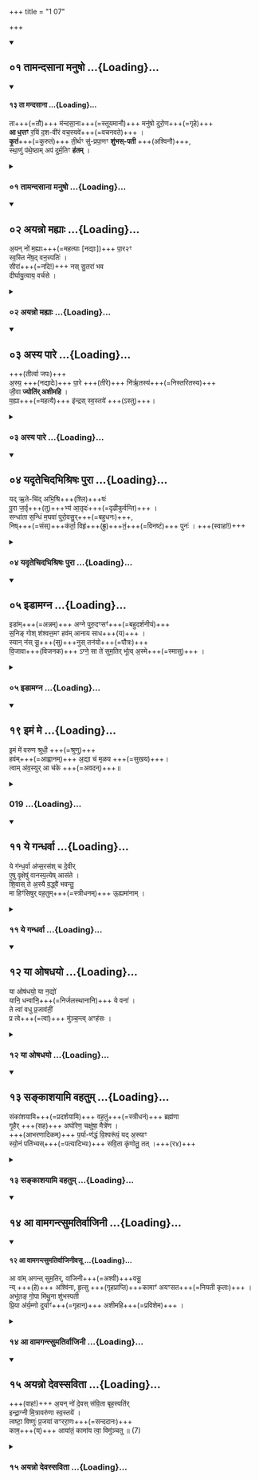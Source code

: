 +++
title = "1 07"

+++

<div class="js_include" includetitle="true" newlevelforh1="2" unfilled url="/vedAH_yajuH/taittirIyam/sUtram/ApastambaH/gRhyam/ekAgnikANDam/vishvAsa-prastutiH/1_07/01_tAmandasAnA_manuSho.md">
<details open><summary><h2>०१ तामन्दसाना मनुषो ...{Loading}...</h2></summary>
<div class="js_include" includetitle="false" newlevelforh1="2" unfilled="" url="/vedAH_Rk/shAkalam/saMhitA/vishvAsa-prastutiH/10/040/13_tA_mandasAnA.md">
<details open><summary><h4>१३ ता मन्दसाना ...{Loading}...</h4></summary>


ता+++(=तौ)+++ म॑न्दसा॒ना+++(=स्तूयमानौ)+++ मनु॑षो दुरो॒ण+++(=गृहे)+++  
**आ ध॒त्तꣳ** र॒यिं द॒श-वी॑रं वच॒स्यवे॑+++(=वचनवते)+++ ।  
**कृ॒तं**+++(=कुरुतं)+++ ती॒र्थꣳ सु॑-प्रपा॒णꣳ **शु॑भस्-पती** +++(अश्विनौ)+++,  
स्था॒णुं प॑थे॒ष्ठाम् अप॑ दुर्म॒तिꣳ **ह॑तम्** ।  

</details>
</div>
</details>
</div>
<div class="js_include collapsed" includetitle="false" newlevelforh1="3" unfilled url="/vedAH_yajuH/taittirIyam/sUtram/ApastambaH/gRhyam/ekAgnikANDam/sarvASh_TIkAH/1_07/01_tAmandasAnA_manuSho.md">
<details><summary><h3>०१ तामन्दसाना मनुषो ...{Loading}...</h3></summary>
<details><summary>मूलम्</summary>

ताम॑न्दसा॒ना मनु॑षो दुरो॒ण आ ध॒त्तꣳ र॒यिं द॒शवी॑रं वच॒स्यवे॑ ।  
कृ॒तं ती॒र्थꣳ सु॑प्रपा॒णꣳ शु॑भस्पती स्था॒णुं प॑थे॒ष्ठामप॑ दुर्म॒तिꣳ ह॑तम् ।  
</details>
<details><summary>हरदत्तः</summary>

तीर्थादिव्यतिक्रमे जपः - ता मन्दसानेति ॥ आश्विन्येषा । ता तौ अश्विनौ मन्दसाना स्तूयमानौ मनुषः मनुरिति मनुष्यस्य नाम तस्य मनुष्यस्य दुरोणे गृहे एवंभूतौ युवां वचस्यवे वचनवते स्तुतिलक्षणं वच इच्यते मह्यं दशवीरं दशभिः पुत्रैस्सहितं रयिं धनं आधत्तं दत्तम् । किञ्च - तीर्थं मार्गे भवं सुखेन प्रपीयते तत्र तत् सुप्रपाणं तादृशं तीर्थ कृतं कुरुतं हे शुभस्पती । शुप् इत्युदकनाम, वृष्टिलक्षणस्योदकस्य पालयितारौ । किञ्च - पथि यस्तिष्ठति तं पथेष्ठां स्थाणुमपहतं अपविध्यतं दुर्मतिं दुष्टाशयं तस्करादिकं च अपहतम् ॥
</details>
</details>
</div>
<div class="js_include" includetitle="true" newlevelforh1="2" unfilled url="/vedAH_yajuH/taittirIyam/sUtram/ApastambaH/gRhyam/ekAgnikANDam/vishvAsa-prastutiH/1_07/02_ayanno_mahyAH.md">
<details open><summary><h2>०२ अयन्नो मह्याः ...{Loading}...</h2></summary>


अ॒यन् नो॑ म॒ह्याः+++(=महत्याः [नद्याः])+++ पा॒र२ꣳ  
स्व॒स्ति ने॑ष॒द् वन॒स्पतिः॑ ।  
सीरा॑+++(=नदि!)+++ नस् सु॒तरा॑ भव  
दीर्घायु॒त्वाय॒ वर्च॑से ।  

</details>
</div>
<div class="js_include collapsed" includetitle="false" newlevelforh1="3" unfilled url="/vedAH_yajuH/taittirIyam/sUtram/ApastambaH/gRhyam/ekAgnikANDam/sarvASh_TIkAH/1_07/02_ayanno_mahyAH.md">
<details><summary><h3>०२ अयन्नो मह्याः ...{Loading}...</h3></summary>
<details><summary>मूलम्</summary>

अ॒यन्नो॑ म॒ह्याः पा॒र२ꣳ स्व॒स्ति ने॑ष॒द्वन॒स्पतिः॑ ।  
सीरा॑ नस्सु॒तरा॑ भव दीर्घायु॒त्वाय॒ वर्च॑से ।  
</details>
<details><summary>हरदत्तः</summary>

नावमुत्तरयानुमन्त्रयते - अयं न इति ॥ अयं वनस्पतिः वनस्पतिविकारभूता नौरियं नः अस्मान् मह्याः महत्याः नद्याः पारं तीरं स्वस्ति अविनाशं यथा भवति तथा नेषत् नयतु । सीरा सीरेति नदीनामैतत् सम्बुद्धौ चाकारः । हे सीरे । त्वं नः अस्माकं सुतरा सुखेन तरितुं शक्या भव नदीं प्रत्येतद्वचनम् अथवा सुतरा सुष्ठु तारयित्रीति नाव एवाभिधानं दीर्घायुत्वाय । छन्दस्युकाराऽन्तोप्यायुश्शब्दोस्ति “छन्दसि वा” इति वचनात् । वर्चसे च भव ॥
</details>
</details>
</div>
<div class="js_include" includetitle="true" newlevelforh1="2" unfilled url="/vedAH_yajuH/taittirIyam/sUtram/ApastambaH/gRhyam/ekAgnikANDam/vishvAsa-prastutiH/1_07/03_asya_pAre.md">
<details open><summary><h2>०३ अस्य पारे ...{Loading}...</h2></summary>


+++(तीर्त्वा जपः)+++  
अ॒स्य॒ +++(नद्यादेः)+++ पा॒रे +++(तीरे)+++ नि॑र्ऋ॒तस्य॑+++(=निस्तरितस्य)+++  
जी॒वा **ज्योति॑र् अशीमहि** ।  
म॒ह्या+++(=महत्यै)+++ इ॑न्द्रस् स्व॒स्तये॑ +++(ऽस्तु)+++।  

</details>
</div>
<div class="js_include collapsed" includetitle="false" newlevelforh1="3" unfilled url="/vedAH_yajuH/taittirIyam/sUtram/ApastambaH/gRhyam/ekAgnikANDam/sarvASh_TIkAH/1_07/03_asya_pAre.md">
<details><summary><h3>०३ अस्य पारे ...{Loading}...</h3></summary>
<details><summary>मूलम्</summary>

अ॒स्य॒ पा॒रे नि॑र्ऋ॒थस्य॑ जी॒वा ज्योति॑रशीमहि ।  
म॒ह्या इ॑न्द्रस्स्व॒स्तये॑ ।  
</details>
<details><summary>हरदत्तः</summary>

तीर्त्वा जपः - अस्य पार इति ॥ अस्य नद्यादेः पारे तीरे निर्ऋतस्य निस्तरितस्य जीवाः जीवन्तः प्राप्ताः ते वयं ज्योतिः अभयं स्थानं अशीमहि प्राप्नुयाम । एवंभूतानमस्माकं इन्द्रश्च मह्यै महत्यै स्वस्तये भवतु ॥
</details>
</details>
</div>
<div class="js_include" includetitle="true" newlevelforh1="2" unfilled url="/vedAH_yajuH/taittirIyam/sUtram/ApastambaH/gRhyam/ekAgnikANDam/vishvAsa-prastutiH/1_07/04_yadRtechidabhishriShaH_purA.md">
<details open><summary><h2>०४ यदृतेचिदभिश्रिषः पुरा ...{Loading}...</h2></summary>


यद् ऋ॒ते-चि॑द् अभि॒श्रि+++(श्लि)+++षः॑  
पु॒रा ज॒र्तृ+++(तु)+++भ्य॑ आ॒तृदः॑+++(=दृढीकुर्वन्ति)+++ ।  
सन्धा॑ता स॒न्धिं म॒घवा॑ पुरो॒वसु॒र्+++(=बहुधनः)+++,  
निष्+++(=संस्)+++क॑र्ता॒ विहृ॑+++(~~ह्रु~~)+++तं॒+++(=विनष्टं)+++ पुनः॑ । +++(स्वाहा॑!)+++  

</details>
</div>
<div class="js_include collapsed" includetitle="false" newlevelforh1="3" unfilled url="/vedAH_yajuH/taittirIyam/sUtram/ApastambaH/gRhyam/ekAgnikANDam/sarvASh_TIkAH/1_07/04_yadRtechidabhishriShaH_purA.md">
<details><summary><h3>०४ यदृतेचिदभिश्रिषः पुरा ...{Loading}...</h3></summary>
<details><summary>मूलम्</summary>

यदृ॒तेचि॑दभि॒श्रिषः॑ पु॒रा ज॒र्तृभ्य॑ आ॒तृदः॑ ।  
सन्धा॑ता स॒न्धिं म॒घवा॑ पुरो॒वसु॒र्निष्क॑र्ता॒ विह्रु॑तं॒ पुनः॑ ।  
</details>
<details><summary>हरदत्तः</summary>

४  श्मशानादिव्यतिक्रमे होमः - यदृतेचिदिति । यत् सुपां सुलुक् इति सोर्लुक् यः ऋते चित् ऋतेऽपि अभिश्रिषः अभिश्लोषणद्रव्यं अभिश्रिट् तस्मादृतेपि पुरा पूर्वमेव जर्तृभ्यः जतुशब्दस्येदं विकृतं रूपं तत्र बह्वृच । उकारान्तमधीयते तत्र रेफमात्रमुपजनः । इह तु उकारस्याप्युकारः । तृतीयान्तं चैतत् व्यत्ययेन । बहुवचननिर्देशाच्च आद्यर्थावगतिः । जत्वादिभिः आतृदः स्वपितृदोः कसुन् जत्वादिभिरातर्दनात् पुरा यावता कालेन जत्वादिभिरातृन्दन्ति दृढीकुर्वन्ति ततः प्रागेवातिशीघ्रमित्यर्थः । सन्धाता तृन्नन्तमेतत् तथा च पूर्वपदप्रकृतिस्वरत्वं कर्मणि च द्वितीया । सन्धिं सन्धातव्यं सन्धातव्यस्य वस्तुनः सन्धातेत्यर्थः मघवा इन्द्रः पुरोवसुः पुरुशब्दस्य छान्दस ओकारः पुरुवसुः बहुधनः पुनः निष्कर्ता इदमपि तृन्नन्तं यद्वै निष्कृतं तत्संस्कृतम् इति बह्वृचब्राह्मणं, पुनः संस्कर्ता विहृतं अत्यन्तविनष्टं पुनः । यः पुरुवसुः मघवान्तरेणाज्यमिश्लेषणद्रव्यं प्रागेव च जत्वादिभिरातर्दनात् सन्धातव्यं वस्तु सन्दधाति विहुतं च पुनस्संस्करोति, साकाङ्क्षत्वात्तस्मा इति गम्यते, तस्मै स्वाहेति ॥
</details>
</details>
</div>
<div class="js_include" includetitle="true" newlevelforh1="2" unfilled url="/vedAH_yajuH/taittirIyam/sUtram/ApastambaH/gRhyam/ekAgnikANDam/vishvAsa-prastutiH/1_07/05_iDAmagna.md">
<details open><summary><h2>०५ इडामग्न ...{Loading}...</h2></summary>


इडा॑म्+++(=अन्नम्)+++ अग्ने पुरु॒दꣳसꣳ॑+++(=बहुदर्शनीयं)+++  
स॒निङ् गोश् श॑श्वत्त॒मꣳ हव॑म् आनाय साध+++(य)+++ ।  
स्यान् न॑स् सू॒+++(~~सु~~)+++नुस् तन॑यो+++(=पौत्रः)+++  
वि॒जावा+++(विजनक)+++ ऽग्ने॒ सा ते॑ सुम॒तिर् भू᳚त्व् अ॒स्मे+++(=स्मासु)+++ ।   

</details>
</div>
<div class="js_include collapsed" includetitle="false" newlevelforh1="3" unfilled url="/vedAH_yajuH/taittirIyam/sUtram/ApastambaH/gRhyam/ekAgnikANDam/sarvASh_TIkAH/1_07/05_iDAmagna.md">
<details><summary><h3>०५ इडामग्न ...{Loading}...</h3></summary>
<details><summary>मूलम्</summary>

इडा॑मग्न   
</details>
<details><summary>हरदत्तः</summary>

इडामग्न इति । इडां अन्नं हे अग्ने । पुरुदंसं बहुदर्शनीयं अत्यन्तश्लाघ्यं गोस्सनिं गवां दानं च शश्वत्तमं दीर्घकालस्थायिनं हवमानाय त्वामाह्वयते मह्यं साध साधय देहि । किञ्च - स्यान्न स्सूनुस्तनयश्च पौत्रो दृढकायाः तनयः । किदृशः? विजावा विजननस्वभावः जनसनखनक्रमगमो विट् विड्वनोरनुनासिकस्यात् इत्यात्वम् । किं बहुना? हे अग्ने । सा ते प्रसिद्धा सुमतिः भक्तेष्वनुग्रहात्मिका बुद्धिः अस्मे अस्मासु भूतु भवतु ।
</details>
</details>
</div>
<div class="js_include" includetitle="true" newlevelforh1="2" unfilled url="/vedAH_Rk/shAkalam/saMhitA/vishvAsa-prastutiH/01/025/19_imaM_me.md">
<details open><summary><h2>१९ इमं मे ...{Loading}...</h2></summary>

इ॒मं मे॑ वरुण श्रुधी॒ +++(=श्रुणु)+++  
हव॑म्+++(=आह्वानम्)+++ अ॒द्या च॑ मृळय +++(=सुखय)+++।  
त्वाम् अ॑व॒स्युर् आ च॑के +++(=अवदन्)+++॥  

</details>
</div>
<div class="js_include collapsed" includetitle="false" newlevelforh1="3" unfilled url="/vedAH_Rk/shAkalam/saMhitA/sarvASh_TIkAH/01/025/19_imaM_me.md">
<details><summary><h3>019 ...{Loading}...</h3></summary>
<details><summary>अधिमन्त्रम् - sa</summary>

- देवता - वरुणः
- ऋषिः - शुनःशेप आजीगर्तिः
- छन्दः - गायत्री
</details>
<details><summary>Thomson & Solcum</summary>

इम꣡म् मे वरुण श्रुधी  
ह꣡वम् अद्या꣡ च मॄळय+  
तुवा꣡म् अवस्यु꣡र् आ꣡ चके
</details>
<details><summary>Vedaweb annotation</summary>

_________
**Strata**  
Strophic

###### Pāda-label
genre M  
genre M  
genre M
_________
**Morph**  
imám ← ayám (pronoun)  
{case:ACC, gender:M, number:SG}

me ← ahám (pronoun)  
{case:DAT, number:SG}

śrudhi ← √śru- (root)  
{number:SG, person:2, mood:IMP, tense:AOR, voice:ACT}

varuṇa ← váruṇa- (nominal stem)  
{case:VOC, gender:M, number:SG}

adyá ← adyá (invariable)  
{}

ca ← ca (invariable)  
{}

hávam ← háva- (nominal stem)  
{case:NOM, gender:M, number:SG}

mr̥ḷaya ← √mr̥ḍ- (root)  
{number:SG, person:2, mood:IMP, tense:PRS, voice:ACT}

ā́ ← ā́ (invariable)  
{}

avasyúḥ ← avasyú- (nominal stem)  
{case:NOM, gender:M, number:SG}

cake ← √kā- (root)  
{number:SG, person:1, mood:IND, tense:PRF, voice:MED}

tvā́m ← tvám (pronoun)  
{case:ACC, number:SG}

</details>
<details><summary>पद-पाठः</summary>

इ॒मम् । मे॒ । व॒रु॒ण॒ । श्रु॒धि॒ । हव॑म् । अ॒द्य । च॒ । मृ॒ळ॒य॒ ।  
त्वाम् । अ॒व॒स्युः । आ । च॒क्रे॒ ॥
</details>
<details><summary>Hellwig Grammar</summary>

-   *imam* ← *idam*
- \[noun\], accusative, singular, masculine
- “this; he,she,it (pers. pron.); here.”
------------------------------------------------------------------------
- *me* ← *mad*
- \[noun\], genitive, singular
- “I; mine.”
------------------------------------------------------------------------
- *varuṇa*
- \[noun\], vocative, singular, masculine
- “Varuna; varuṇa \[word\]; Crataeva religiosa Forst.; Varuṇa;
    varuṇādi.”
------------------------------------------------------------------------
- *śrudhī* ← *śru*
- \[verb\], singular, Aorist imperative
- “listen; come to know; hear; hear; listen; study; heed; learn.”
------------------------------------------------------------------------
- *havam* ← *hava*
- \[noun\], accusative, singular, masculine
- “invocation.”
------------------------------------------------------------------------
- *adyā* ← *adya*
- \[adverb\]
- “now; today; then; nowadays; adya \[word\].”
------------------------------------------------------------------------
- *ca*
- \[adverb\]
- “and; besides; then; now; even.”
------------------------------------------------------------------------
- *mṛḍaya* ← *mṛḍay* ← *√mṛḍ*
- \[verb\], singular, Present imperative
- “pardon.”
------------------------------------------------------------------------
- *tvām* ← *tvad*
- \[noun\], accusative, singular
- “you.”
------------------------------------------------------------------------
- *avasyur* ← *avasyuḥ* ← *avasyu*
- \[noun\], nominative, singular, masculine
- “seeking protection; helpless.”
------------------------------------------------------------------------
- *ā*
- \[adverb\]
- “towards; ākāra; until; ā; since; according to; ā \[suffix\].”
------------------------------------------------------------------------
- *cake* ← *kan*
- \[verb\], singular, Perfect indicative
- “like; delight; desire.”
------------------------------------------------------------------------
</details>
<details><summary>सायण-भाष्यम्</summary>

हे वरुण **मे** मदीयम् **इमं** **हवम्** आह्वानं **श्रुधि** ऋणु । किं च **अद्य** अस्मिन् दिने **मृळय** अस्मान् सुखय । **अवस्युः** रक्षणेच्छुः अहं **त्वां** वरुणम् आभिमुख्येन **चके** शब्दयामि स्तौमीत्यर्थः ॥ श्रुधि । ‘श्रु श्रवणे '। लोटो हिः । ‘श्रुशृणुपॄकृवृभ्यश्छन्दसि ' इति हेर्धिरादेशः । ‘बहुलं छन्दसि ' इति विकरणस्य लुक् । अन्येषामपि दृश्यते ' इति संहितायां दीर्घः । अवस्युः । अवस् शब्दात् ‘सुप आत्मनः क्यच् । ‘क्याच्छन्दसि' इति उप्रत्ययः । आ चके । ‘कै गै शब्दे ' । अस्मात् लिटि ‘आदेचः' (पा. सू. ६. १. ४५ ) इति आत्वम् । द्विर्भावचुत्वे । ‘आतो लोप इटि च । ( पा. सू. ६. ४. ६४ ) इति आकारलोपः। ‘तिङ्ङतिङः' इति निघातः ॥
</details>
<details><summary>हरदत्तः</summary>

इमं मे वरुण इति ॥ हे वरुण । इमं मे हवं आह्वानं श्रुधि शृणु । श्रुत्वा च अद्या च अद्यैव मृडय सुखय यस्मात् त्वां अहं अवस्युः पालनकाम आचके आगायामि स्तुवे ॥
</details>
<details><summary>Wilson</summary>

##### English translation:

“Hear, **Varuṇa**, this my invocation; make us this day happy; I have appealed to you, hoping for protection.”
</details>
<details><summary>Jamison Brereton</summary>

Now hear my call, Varuṇa, and today have mercy.  
It is you whom I desire, seeking help.
</details>
<details><summary>Griffith</summary>

Varuna, hear this call of mine: be gracious unto us this day  
     Longing for help I cried to thee.
</details>
<details><summary>Geldner</summary>

Erhör, o Varuna, diesen Ruf von mir und sei heut barmherzig! Nach dir verlange ich hilfesuchend.
</details>
<details><summary>Grassmann</summary>

O höre heute meinen Ruf und sei mir gnädig, Varuna; Schutzsuchend sehn' ich mich nach dir.
</details>
<details><summary>Elizarenkova</summary>

Услышь, о Варуна, этот зов мой  
И будь милостив сегодня!  
К тебе я стремлюсь в поисках помощи.
</details>
<details><summary>अधिमन्त्रम् (VC)</summary>

- वरुणः
- शुनःशेप आजीगर्तिः
- निचृद्गायत्री
- षड्जः
</details>
<details><summary>दयानन्द-सरस्वती (हि) - विषयः</summary>

फिर वह कैसा है, इस विषय का उपदेश अगले मन्त्र में किया है॥
</details>
<details><summary>दयानन्द-सरस्वती (हि) - पदार्थः</summary>

पदार्थान्वयभाषाः -  हे (वरुण) सब से उत्तम विपश्चित् ! (अद्य) आज (अवस्युः) अपनी रक्षा वा विज्ञान को चाहता हुआ मैं (त्वाम्) आपकी (आ चके) अच्छी प्रकार प्रशंसा करता हूँ, आप (मे) मेरी की हुई (हवम्) ग्रहण करने योग्य स्तुति को (श्रुधि) श्रवण कीजिये तथा मुझको (मृळय) विद्यादान से सुख दीजिये॥१९॥
</details>
<details><summary>दयानन्द-सरस्वती (हि) - भावार्थः</summary>

भावार्थभाषाः -  जैसे परमात्मा जो उपासकों द्वारा निश्चय करके सत्य भाव और प्रेम के साथ की हुई स्तुतियों को अपने सर्वज्ञपन से यथावत् सुन कर उनके अनुकूल स्तुति करनेवालों को सुख देता है, वैसे विद्वान् लोग भी धार्मिक मनुष्यों की योग्य प्रशंसा को सुन सुखयुक्त किया करें॥१९॥
</details>
<details><summary>दयानन्द-सरस्वती (हि) - अन्वयः</summary>

अन्वय:  हे वरुण विद्वन् ! अद्यावस्युरहं त्वामाचके प्रशंसामि त्वं मे मम हवं श्रुधि शृणु, मां च मृळय॥१९॥
</details>
<details><summary>दयानन्द-सरस्वती (हि) - विषयः</summary>

पुनः स कीदृश इत्युपदिश्यते।
</details>
<details><summary>दयानन्द-सरस्वती (हि) - पदार्थः</summary>

पदार्थान्वयभाषाः -  (इमम्) प्रत्यक्षमनुष्ठितम् (मे) मम (वरुण) सर्वोत्कृष्टजगदीश्वर विद्वन् वा (श्रुधी) शृणु। अत्र बहुलं छन्दसि श्नोर्लुक् श्रुशृणुपॄकृवृभ्यश्छन्दसि (अष्टा०६.४.१०२) इति हेर्द्ध्यादेशो अन्येषामपि इति दीर्घश्च। (हवम्) आदातुमर्हं स्तुतिसमूहम् (अद्य) अस्मिन् दिने (च) समुच्चये (मृळय) सुखय (त्वाम्) विद्वांसम् (अवस्युः) आत्मनो रक्षणं विज्ञानं चेच्छुः (आ) समन्तात् (चके) प्रशंसामि॥१९॥
</details>
<details><summary>दयानन्द-सरस्वती (हि) - भावार्थः</summary>

भावार्थभाषाः -  यथेश्वरः खलूपासकैः सत्यप्रेम्णा यां प्रयुक्तां स्तुतिं सर्वज्ञतया यथावच्छ्रुत्वा तदनुकूलतया स्तावकेभ्यः सुखं प्रयच्छति, तथैव विद्वद्भिरपि भवितव्यम्॥१९॥
</details>
<details><summary>सविता जोशी ← दयानन्द-सरस्वती (म) - भावार्थः</summary>

भावार्थभाषाः -  जसा परमात्मा उपासकांद्वारे निश्चयाने, सत्य प्रेमाने केलेली स्तुती आपल्या सर्वज्ञतेने योग्य रीतीने ऐकून अनुकूल स्तुती करणाऱ्यांना सुख देतो तसे विद्वान लोकांनीही धार्मिक माणसांची योग्य प्रशंसा ऐकून त्यांना सुखी करावे. ॥ १९ ॥
</details>
</details>
</div>
<div class="js_include" includetitle="true" newlevelforh1="2" unfilled url="/vedAH_yajuH/taittirIyam/sUtram/ApastambaH/gRhyam/ekAgnikANDam/vishvAsa-prastutiH/1_07/11_ye_gandharvA.md">
<details open><summary><h2>११ ये गन्धर्वा ...{Loading}...</h2></summary>


ये ग॑न्ध॒र्वा अ॑प्स॒रस॑श् च दे॒वीर्  
ए॒षु वृ॒क्षेषु॑ वानस्प॒त्येष् आस॑ते ।  
शि॒वास् ते अ॒स्यै व॒द्ध्वै॑ भवन्तु॒  
मा हिꣳ॑सिषुर् वह॒तुम्+++(=स्त्रीधनम्)+++ ऊ॒ह्यमा॑नाम् ।  

</details>
</div>
<div class="js_include collapsed" includetitle="false" newlevelforh1="3" unfilled url="/vedAH_yajuH/taittirIyam/sUtram/ApastambaH/gRhyam/ekAgnikANDam/sarvASh_TIkAH/1_07/11_ye_gandharvA.md">
<details><summary><h3>११ ये गन्धर्वा ...{Loading}...</h3></summary>
<details><summary>मूलम्</summary>

ये ग॑न्ध॒र्वा अ॑प्स॒रस॑श्च दे॒वीरे॒षु वृ॒क्षेषु॑ वानस्प॒त्येष्वास॑ते ।  
शि॒वास्ते अ॒स्यै व॒द्ध्वै॑ भवन्तु॒ मा हिꣳ॑सिषुर्वह॒तुमू॒ह्यमा॑नाम् ।  
</details>
<details><summary>हरदत्तः</summary>

क्षीरिवृक्षाद्यतिक्रमे जपः - ये गन्धर्वा इति ॥ ये गन्धर्वाः विश्वावसुप्रभृतयः अप्सरसश्च देवीः देव्यः एषु वृक्षेषु वानस्पत्येषु न्यग्रोधोदुम्बराश्वत्थेषु आसते तिष्ठन्ति एते वै गन्धर्वाप्सरसां गृहाः । ते अस्यै वध्व्यै शिवा भवन्तु मा हिंसिषुः वहतुं स्रीधनं ऊह्यमानां इमां च ॥
</details>
</details>
</div>
<div class="js_include" includetitle="true" newlevelforh1="2" unfilled url="/vedAH_yajuH/taittirIyam/sUtram/ApastambaH/gRhyam/ekAgnikANDam/vishvAsa-prastutiH/1_07/12_yA_oShadhayo.md">
<details open><summary><h2>१२ या ओषधयो ...{Loading}...</h2></summary>


या ओष॑धयो॒ या न॒द्यो॑  
यानि॒ धन्वा॑नि॒+++(=निर्जलस्थानानि)+++ ये वना॑ ।  
ते त्वा॑ वधु प्र॒जाव॑तीं॒  
प्र त्वे+++(=त्वां)+++ मु॑ञ्च॒न्त्व् अꣳह॑सः ।  

</details>
</div>
<div class="js_include collapsed" includetitle="false" newlevelforh1="3" unfilled url="/vedAH_yajuH/taittirIyam/sUtram/ApastambaH/gRhyam/ekAgnikANDam/sarvASh_TIkAH/1_07/12_yA_oShadhayo.md">
<details><summary><h3>१२ या ओषधयो ...{Loading}...</h3></summary>
<details><summary>मूलम्</summary>

या ओष॑धयो॒ या न॒द्यो॑ यानि॒ धन्वा॑नि॒ ये वना॑ ।  
ते त्वा॑ वधु प्र॒जाव॑तीं॒ प्र त्वे मु॑ञ्च॒न्त्वꣳह॑सः ।  
</details>
<details><summary>हरदत्तः</summary>

नद्याद्यतिक्रमे जपः - या ओषधयः अस्माभिः अतिक्रान्ताः याश्च नद्यः यानि धन्वानि निरुदकाः प्रदेशाः ये वना यानि वनानि,? ते उक्ताः तत्तदधिष्ठानदेवाः हे वधु त्वा त्वां प्रजावतीं कुर्वन्त्विति शेषः । अंहसश्च त्वे त्वां प्रमुञ्चन्तु ।
</details>
</details>
</div>
<div class="js_include" includetitle="true" newlevelforh1="2" unfilled url="/vedAH_yajuH/taittirIyam/sUtram/ApastambaH/gRhyam/ekAgnikANDam/vishvAsa-prastutiH/1_07/13_sankAshayAmi_vahatum.md">
<details open><summary><h2>१३ सङ्काशयामि वहतुम् ...{Loading}...</h2></summary>


संका॑शयामि+++(=प्रदर्शयामि)+++ वह॒तुं+++(=स्त्रीधनं)+++ ब्रह्म॑णा  
गृ॒हैर् +++(सह)+++ अघो॑रेण॒ चक्षु॑षा॒ मैत्रे॑ण ।  
+++(आभरणादिकम्)+++ प॒र्या-ण॑द्धं वि॒श्वरू॑पं॒ यद् अ॒स्याꣳ  
स्यो॒नं पति॑भ्यस्+++(=पत्यादिभ्यः)+++ सवि॒ता कृ॑णोतु॒ तत् ।+++(र४)+++  

</details>
</div>
<div class="js_include collapsed" includetitle="false" newlevelforh1="3" unfilled url="/vedAH_yajuH/taittirIyam/sUtram/ApastambaH/gRhyam/ekAgnikANDam/sarvASh_TIkAH/1_07/13_sankAshayAmi_vahatum.md">
<details><summary><h3>१३ सङ्काशयामि वहतुम् ...{Loading}...</h3></summary>
<details><summary>मूलम्</summary>

संका॑शयामि वह॒तुं ब्रह्म॑णा गृ॒हैरघो॑रेण॒ चक्षु॑षा॒ मैत्रे॑ण ।  
प॒र्याण॑द्धं वि॒श्वरू॑पं॒ यद॒स्याꣳ स्यो॒नं पति॑भ्यस्सवि॒ता कृ॑णोतु॒ तत् ।  
</details>
<details><summary>हरदत्तः</summary>

गृहानुत्तरया संकाशयति - तत्र वहतुः पूर्वं प्रापयितव्यः मन्त्रलिङ्गात् । सङ्काशयामि प्रदर्शयामि वहतुं अस्याः पितृकुलादानीतं धनं ब्रह्मणा मन्त्रेण गृहैः मदीयैस्सह सङ्काशयामि । अघोरेण अक्रूरेण मैत्रेण सौम्येन चक्षुषा, एषा तावत् एवम्भूतेन चक्षुषा पश्यतु तामहं दर्शयामि । अच्च अस्यां पर्याणद्धं बन्धुभिः सर्वतो नद्धं विश्वरूपं नानारूपं आभरणादिकं तत्सविता पतिभ्यः पत्ये मह्यं सद्भ्रात्रादिभ्यश्च स्योनं सुखं कृणोतु करोतु ॥
</details>
</details>
</div>
<div class="js_include" includetitle="true" newlevelforh1="2" unfilled url="/vedAH_yajuH/taittirIyam/sUtram/ApastambaH/gRhyam/ekAgnikANDam/vishvAsa-prastutiH/1_07/14_A_vAmagantsumatirvAjinI.md">
<details open><summary><h2>१४ आ वामगन्त्सुमतिर्वाजिनी ...{Loading}...</h2></summary>
<div class="js_include" includetitle="false" newlevelforh1="2" unfilled="" url="/vedAH_Rk/shAkalam/saMhitA/vishvAsa-prastutiH/10/040/12_A_vAmagantsumatirvAjinIvasU.md">
<details open><summary><h4>१२ आ वामगन्त्सुमतिर्वाजिनीवसू ...{Loading}...</h4></summary>


आ वा॑म् अगन्त् सुम॒तिर्, वा॑जिनी+++(=अश्वी)+++वसू॒  
न्य् +++(हे)+++ अश्वि॑ना, हृ॒त्सु +++(गृहप्राप्ति)+++कामाꣳ॑ अयꣳसत+++(=नियती कृताः)+++ ।  
अभू॑तङ् गो॒पा मि॑थु॒ना शु॑भस्पती  
प्रि॒या अ॑र्य॒म्णो दुर्याꣳ॑+++(=गृहान्)+++ अशीमहि+++(=प्रविशेम)+++ ।

</details>
</div>
</details>
</div>
<div class="js_include collapsed" includetitle="false" newlevelforh1="3" unfilled url="/vedAH_yajuH/taittirIyam/sUtram/ApastambaH/gRhyam/ekAgnikANDam/sarvASh_TIkAH/1_07/14_A_vAmagantsumatirvAjinI.md">
<details><summary><h3>१४ आ वामगन्त्सुमतिर्वाजिनी ...{Loading}...</h3></summary>
<details><summary>मूलम्</summary>

आ वा॑मगन्त्सुम॒तिर्वा॑जिनी वसू॒न्यश्वि॑ना हृ॒त्सु कामाꣳ॑ अयꣳसत ।  
अभू॑तङ्गो॒पा मि॑थु॒ना शु॑भस्पती प्रि॒या अ॑र्य॒म्णो दुर्याꣳ॑ अशीमहि ।  
</details>
<details><summary>हरदत्तः</summary>

वाहौ विमुञ्चति - आवामगन्निति ॥ हे अश्विनौ । वां युवयोः स्वभूता सुमतिः अनुग्रहात्मिका बुद्धिः अस्मान् प्रति आगन् आगमत् प्राप्ता । हे वाजिनीवसू । हविर्भिः स्तुतिभिश्च धनवन्तौ कामान् । प्रथमार्थे द्वितीया । बह्वृचाश्च । तथैव पठन्ति । अस्मकं हृत्सु ये कामः सुखेन गृहं प्राप्रुयामेति ते च अयंसत? नियताः निश्चिता जाताः यस्मात् युवां गोपा गोपौ वाहयोः पथि रक्षितारौ अभूतम् । मिथुना सहचारिणौ हे शुभस्पती । अन्नस्य उदकस्य वा पालयितारौ युवयोश्च प्रसादात् अर्यम्णः आदित्यस्य अग्नेर्वा प्रिया भूत्वा दुर्यान् गृहान् अशीमहि प्रविशेम ॥
</details>
</details>
</div>
<div class="js_include" includetitle="true" newlevelforh1="2" unfilled url="/vedAH_yajuH/taittirIyam/sUtram/ApastambaH/gRhyam/ekAgnikANDam/vishvAsa-prastutiH/1_07/15_ayanno_devassavitA.md">
<details open><summary><h2>१५ अयन्नो देवस्सविता ...{Loading}...</h2></summary>


+++(वाह!)+++ अ॒यन् नो॑ दे॒वस् स॑वि॒ता बृह॒स्पति॑र्  
इन्द्रा॒ग्नी मि॒त्रावरु॑णा स्व॒स्तये॑ ।  
त्वष्टा॒ विष्णुः॑ प्र॒जया॑ सꣳररा॒णः+++(=सन्ददानः)+++  
काम॒+++(य्)+++ आया॑तं॒ कामा॑य त्वा॒ विमु॑ञ्चतु ॥ (7)

</details>
</div>
<div class="js_include collapsed" includetitle="false" newlevelforh1="3" unfilled url="/vedAH_yajuH/taittirIyam/sUtram/ApastambaH/gRhyam/ekAgnikANDam/sarvASh_TIkAH/1_07/15_ayanno_devassavitA.md">
<details><summary><h3>१५ अयन्नो देवस्सविता ...{Loading}...</h3></summary>
<details><summary>मूलम्</summary>

अ॒यन्नो॑ दे॒वस्स॑वि॒ता बृह॒स्पति॑रिन्द्रा॒ग्नी मि॒त्रावरु॑णा स्व॒स्तये॑ ।  
त्वष्टा॒ विष्णुः॑ प्र॒जया॑ सꣳररा॒णः काम॒ आया॑तं॒ कामा॑य त्वा॒ विमु॑ञ्चतु ॥ (७)
</details>
<details><summary>हरदत्तः</summary>

अयमिति ॥ वाहं प्रति वचनमेतत् । हे वाह । नः अस्माकं कामे सति इह आयातं त्वा त्वां कामाय अथेष्टचरणाय विमुञ्चतु । कः? अयं देवस्सविता बृहस्पत्यादयश्च स्वस्तये अविनाशाय प्रजया संरराणः प्रजां सम्यक् ददत् प्रजया वा सम्यग्रममाणः? प्रजाभिः क्रीडन्नित्यर्थः ॥


इति श्रीहरदत्तविरचिते एकाग्निकाण्डमन्त्रव्याख्याने सप्तमः खण्डः ॥
</details>
</details>
</div>
